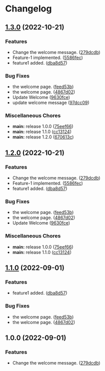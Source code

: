 # Changelog

## [1.3.0](https://github.com/NishaSharma14/nmrxiv-release-please/compare/v1.2.0...v1.3.0) (2022-10-21)


### Features

* Change the welcome message. ([279dcdb](https://github.com/NishaSharma14/nmrxiv-release-please/commit/279dcdb579302eab164da08ef5002040d84bee4f))
* Feature-1 implemented. ([5586fec](https://github.com/NishaSharma14/nmrxiv-release-please/commit/5586fec656e1391674728f2eb6cfb9185b68a9b9))
* feature1 added. ([dba8d57](https://github.com/NishaSharma14/nmrxiv-release-please/commit/dba8d570eb8100efbe44c987eff3ee7527c03989))


### Bug Fixes

* the welcome page. ([feed53b](https://github.com/NishaSharma14/nmrxiv-release-please/commit/feed53ba1b4ad3385e5d43ace942019f462d3dcc))
* the welcome page. ([4867d02](https://github.com/NishaSharma14/nmrxiv-release-please/commit/4867d02656d31bbe13153d4babde3aa456973eb6))
* Update Welcome ([9630fce](https://github.com/NishaSharma14/nmrxiv-release-please/commit/9630fce17fd9b7964a44f2438f1b5529b0edc9f3))
* update welcome message ([97dcc09](https://github.com/NishaSharma14/nmrxiv-release-please/commit/97dcc0955d00e5a73376e3b25202293b2e4bafaf))


### Miscellaneous Chores

* **main:** release 1.0.0 ([75eef66](https://github.com/NishaSharma14/nmrxiv-release-please/commit/75eef6617b8120cac17a918e5cea9973b68c9e92))
* **main:** release 1.1.0 ([cc13124](https://github.com/NishaSharma14/nmrxiv-release-please/commit/cc13124149f7083a30ca40ce367fb0dc0ec0d546))
* **main:** release 1.2.0 ([670613c](https://github.com/NishaSharma14/nmrxiv-release-please/commit/670613c0b7707186502cb552efae66c806e5fe22))

## [1.2.0](https://github.com/NishaSharma14/nmrxiv-release-please/compare/v1.1.0...v1.2.0) (2022-10-21)


### Features

* Change the welcome message. ([279dcdb](https://github.com/NishaSharma14/nmrxiv-release-please/commit/279dcdb579302eab164da08ef5002040d84bee4f))
* Feature-1 implemented. ([5586fec](https://github.com/NishaSharma14/nmrxiv-release-please/commit/5586fec656e1391674728f2eb6cfb9185b68a9b9))
* feature1 added. ([dba8d57](https://github.com/NishaSharma14/nmrxiv-release-please/commit/dba8d570eb8100efbe44c987eff3ee7527c03989))


### Bug Fixes

* the welcome page. ([feed53b](https://github.com/NishaSharma14/nmrxiv-release-please/commit/feed53ba1b4ad3385e5d43ace942019f462d3dcc))
* the welcome page. ([4867d02](https://github.com/NishaSharma14/nmrxiv-release-please/commit/4867d02656d31bbe13153d4babde3aa456973eb6))
* Update Welcome ([9630fce](https://github.com/NishaSharma14/nmrxiv-release-please/commit/9630fce17fd9b7964a44f2438f1b5529b0edc9f3))


### Miscellaneous Chores

* **main:** release 1.0.0 ([75eef66](https://github.com/NishaSharma14/nmrxiv-release-please/commit/75eef6617b8120cac17a918e5cea9973b68c9e92))
* **main:** release 1.1.0 ([cc13124](https://github.com/NishaSharma14/nmrxiv-release-please/commit/cc13124149f7083a30ca40ce367fb0dc0ec0d546))

## [1.1.0](https://github.com/NishaSharma14/nmrxiv-release-please/compare/v1.0.0...v1.1.0) (2022-09-01)


### Features

* feature1 added. ([dba8d57](https://github.com/NishaSharma14/nmrxiv-release-please/commit/dba8d570eb8100efbe44c987eff3ee7527c03989))


### Bug Fixes

* the welcome page. ([feed53b](https://github.com/NishaSharma14/nmrxiv-release-please/commit/feed53ba1b4ad3385e5d43ace942019f462d3dcc))
* the welcome page. ([4867d02](https://github.com/NishaSharma14/nmrxiv-release-please/commit/4867d02656d31bbe13153d4babde3aa456973eb6))

## 1.0.0 (2022-09-01)


### Features

* Change the welcome message. ([279dcdb](https://github.com/NishaSharma14/nmrxiv-release-please/commit/279dcdb579302eab164da08ef5002040d84bee4f))

